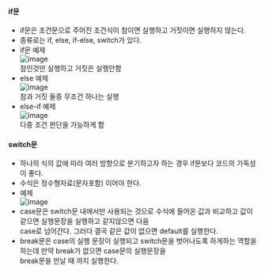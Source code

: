 #### if문  
  - if문은 조건문으로 주어진 조건식이 참이면 실행하고 거짓이면 실행하지 않는다.  
  - 종류로는 if, else, if-else, switch가 있다.
  - if문 예제  
  ![image](https://user-images.githubusercontent.com/67041069/85701822-c2971200-b718-11ea-93b5-4773302c3240.png)  
  참인것만 실행하고 거짓은 실행안함
  - else 예제  
  ![image](https://user-images.githubusercontent.com/67041069/85702279-346f5b80-b719-11ea-897a-85bbfaa53a00.png)  
  참과 거짓 둘중 무조건 하나는 실행
  - else-if 예제  
  ![image](https://user-images.githubusercontent.com/67041069/85702923-d68f4380-b719-11ea-8e54-9a7f5c6c7f91.png)  
  다중 조건 판단을 가능하게 함  
  
#### switch문  
  - 하나의 식의 값에 따라 여러 방향으로 분기하고자 하는 경우 if문보다 코드의 가독성이 좋다.   
  - 수식은 정수형자료(문자포함) 이어야 한다.
  - 예제  
  ![image](https://user-images.githubusercontent.com/67041069/85703660-895fa180-b71a-11ea-9dab-0932cd0ee135.png)  
  - case문은 switch문 내에서만 사용되는 것으로 수식에 들어온 값과 비교하고 값이 같으면 실행문장을 실행하고 같지않으면 다음  
  case로 넘어간다. 그러다 결국 같은 값이 없으면 default를 실행한다.  
  - break문은 case의 실행 문장이 실행되고 switch문을 벗어나도록 하게하는 역할을하는데 만약 break가 없으면 case문의 실행문장을  
  break문을 만날 때 까지 실행한다.
  
  
  

  
